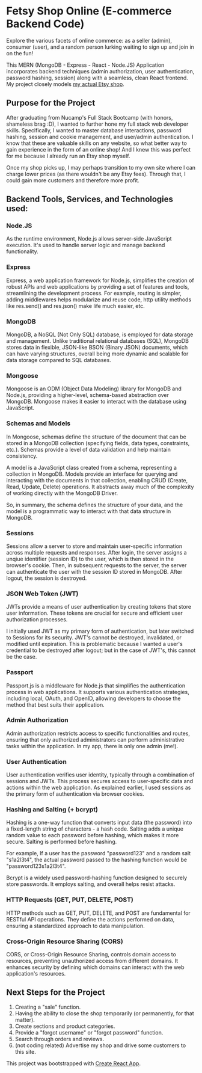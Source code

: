 # Fetsy Shop Online (E-commerce Backend Code)

Explore the various facets of online commerce: as a seller (admin), consumer (user), and a random person lurking waiting to sign up and join in on the fun!

This MERN (MongoDB - Express - React - Node.JS) Application incorporates backend techniques (admin authorization, user authentication, password hashing, session) along with a seamless, clean React frontend. My project closely models [my actual Etsy shop](https://www.etsy.com/shop/DigiWitz).

## Purpose for the Project

After graduating from Nucamp's Full Stack Bootcamp (with honors, shameless brag :D), I wanted to further hone my full stack web developer skills. Specifically, I wanted to master database interactions, password hashing, session and cookie management, and user/admin authentication. I know that these are valuable skills on any website, so what better way to gain experience in the form of an online shop! And I knew this was perfect for me because I already run an Etsy shop myself.

Once my shop picks up, I may perhaps transition to my own site where I can charge lower prices (as there wouldn't be any Etsy fees). Through that, I could gain more customers and therefore more profit. 

## Backend Tools, Services, and Technologies used:
### Node.JS
As the runtime environment, Node.js allows server-side JavaScript execution. It's used to handle server logic and manage backend functionality.

### Express
Express, a web application framework for Node.js, simplifies the creation of robust APIs and web applications by providing a set of features and tools, streamlining the development process. For example, routing is simpler, adding middlewares helps modularize and reuse code, http utility methods like res.send() and res.json() make life much easier, etc.

### MongoDB
MongoDB, a NoSQL (Not Only SQL) database, is employed for data storage and management. Unlike traditional relational databases (SQL), MongoDB stores data in flexible, JSON-like BSON (Binary JSON) documents, which can have varying structures, overall being more dynamic and scalable for data storage compared to SQL databases.

### Mongoose
Mongoose is an ODM (Object Data Modeling) library for MongoDB and Node.js, providing a higher-level, schema-based abstraction over MongoDB. Mongoose makes it easier to interact with the database using JavaScript.

### Schemas and Models
In Mongoose, schemas define the structure of the document that can be stored in a MongoDB collection (specifying fields, data types, constraints, etc.). Schemas provide a level of data validation and help maintain consistency.

A model is a JavaScript class created from a schema, representing a collection in MongoDB. Models provide an interface for querying and interacting with the documents in that collection, enabling CRUD (Create, Read, Update, Delete) operations. It abstracts away much of the complexity of working directly with the MongoDB Driver.

So, in summary, the schema defines the structure of your data, and the model is a programmatic way to interact with that data structure in MongoDB.

### Sessions
Sessions allow a server to store and maintain user-specific information across multiple requests and responses. After login, the server assigns a unqiue identifier (session ID) to the user, which is then stored in the browser's cookie. Then, in subsequent requests to the server, the server can authenticate the user with the session ID stored in MongoDB. After logout, the session is destroyed.

### JSON Web Token (JWT)
JWTs provide a means of user authentication by creating tokens that store user information. These tokens are crucial for secure and efficient user authorization processes.

I initially used JWT as my primary form of authentication, but later switched to Sessions for its security. JWT's cannot be destroyed, invalidated, or modified until expiration. This is problematic because I wanted a user's credential to be destroyed after logout; but in the case of JWT's, this cannot be the case.

### Passport
Passport.js is a middleware for Node.js that simplifies the authentication process in web applications. It supports various authentication strategies, including local, OAuth, and OpenID, allowing developers to choose the method that best suits their application.

### Admin Authorization
Admin authorization restricts access to specific functionalities and routes, ensuring that only authorized administrators can perform administrative tasks within the application. In my app, there is only one admin (me!).

### User Authentication
User authentication verifies user identity, typically through a combination of sessions and JWTs. This process secures access to user-specific data and actions within the web application. As explained earlier, I used sessions as the primary form of authentication via browser cookies.

### Hashing and Salting (+ bcrypt)
Hashing is a one-way function that converts input data (the password) into a fixed-length string of characters - a hash code. Salting adds a unique random value to each password before hashing, which makes it more secure. Salting is performed before hashing.

For example, If a user has the password "password123" and a random salt "s1a2l3t4", the actual password passed to the hashing function would be "password123s1a2l3t4".

Bcrypt is a widely used password-hashing function designed to securely store passwords. It employs salting, and overall helps resist attacks.

### HTTP Requests (GET, PUT, DELETE, POST)
HTTP methods such as GET, PUT, DELETE, and POST are fundamental for RESTful API operations. They define the actions performed on data, ensuring a standardized approach to data manipulation.

### Cross-Origin Resource Sharing (CORS)
CORS, or Cross-Origin Resource Sharing, controls domain access to resources, preventing unauthorized access from different domains. It enhances security by defining which domains can interact with the web application's resources.


## Next Steps for the Project

1. Creating a "sale" function.
2. Having the ability to close the shop temporarily (or permanently, for that matter).
3. Create sections and product categories.
4. Provide a "forgot username" or "forgot password" function.
5. Search through orders and reviews.
6. (not coding related) Advertise my shop and drive some customers to this site.



This project was bootstrapped with [Create React App](https://github.com/facebook/create-react-app).
